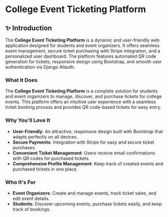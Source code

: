 # College Event Ticketing Platform

## ✨ Introduction
The **College Event Ticketing Platform** is a dynamic and user-friendly web application designed for students and event organizers. It offers seamless event management, secure ticket purchasing with Stripe integration, and a personalized user dashboard. The platform features automated QR code generation for tickets, responsive design using Bootstrap, and smooth user authentication via Django Allauth.
### What It Does
The **College Event Ticketing Platform** is a complete solution for students and event organizers to manage, discover, and purchase tickets for college events. This platform offers an intuitive user experience with a seamless ticket booking process and provides QR code-based tickets for easy entry.

### Why You'll Love It
- **User-Friendly**: An attractive, responsive design built with Bootstrap that adapts perfectly on all devices.
- **Secure Payments**: Integration with Stripe for easy and secure ticket purchases.
- **Convenient Ticket Management**: Users receive email confirmations with QR codes for purchased tickets.
- **Comprehensive Profile Management**: Keep track of created events and purchased tickets in one place.

### Who It's For
- **Event Organizers**: Create and manage events, track ticket sales, and edit event details.
- **Students**: Discover upcoming events, purchase tickets easily, and keep track of bookings.
